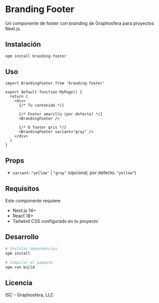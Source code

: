 # Branding Footer

Un componente de footer con branding de Graphosfera para proyectos Next.js.

## Instalación

```bash
npm install branding-footer
```

## Uso

```tsx
import BrandingFooter from 'branding-footer'

export default function MyPage() {
  return (
    <div>
      {/* Tu contenido */}

      {/* Footer amarillo (por defecto) */}
      <BrandingFooter />

      {/* O footer gris */}
      <BrandingFooter variant="gray" />
    </div>
  )
}
```

## Props

- `variant`: `"yellow"` | `"gray"` (opcional, por defecto: `"yellow"`)

## Requisitos

Este componente requiere:
- Next.js 14+
- React 18+
- Tailwind CSS configurado en tu proyecto

## Desarrollo

```bash
# Instalar dependencias
npm install

# Compilar el paquete
npm run build
```

## Licencia

ISC - Graphosfera, LLC
